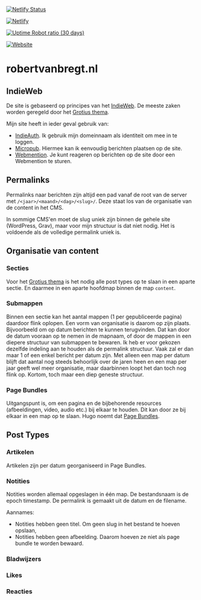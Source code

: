 [![Netlify Status](https://api.netlify.com/api/v1/badges/52fffa2f-b39c-4e55-ad26-5c42c2339792/deploy-status)](https://app.netlify.com/sites/robertvanbregt-nl/deploys)

[![Netlify](https://img.shields.io/netlify/52fffa2f-b39c-4e55-ad26-5c42c2339792)](https://app.netlify.com/sites/robertvanbregt/deploys)

[![Uptime Robot ratio (30 days)](https://img.shields.io/uptimerobot/ratio/m778967457-ef70f48943056678f234ac2b)](https://stats.uptimerobot.com/9987YCk75y/778967457)

[![Website](https://img.shields.io/website?url=https%3A%2F%2Frobertvanbregt.nl)](https://robertvanbregt.nl)

# robertvanbregt.nl

## IndieWeb

De site is gebaseerd op principes van het [IndieWeb](https://indieweb.org/). 
De meeste zaken worden geregeld door het [Grotius thema](https://robertvanbregt.nl/hugo-grotius).

Mijn site heeft in ieder geval gebruik van:

- [IndieAuth](https://indieweb.org/IndieAuth). Ik gebruik mijn domeinnaam als identiteit om mee in te loggen.
- [Micropub](https://indieweb.org/Micropub). Hiermee kan ik eenvoudig berichten plaatsen op de site.
- [Webmention](https://indieweb.org/Webmention). Je kunt reageren op berichten op de site door een Webmention te sturen.

## Permalinks

Permalinks naar berichten zijn altijd een pad vanaf de root van de server met `/<jaar>/<maand>/<dag>/<slug>/`. Deze staat los van de organisatie van de content in het CMS.

In sommige CMS'en moet de slug uniek zijn binnen de gehele site (WordPress, Grav), maar voor mijn structuur is dat niet nodig. Het is voldoende als de volledige permalink uniek is.

## Organisatie van content

### Secties

Voor het [Grotius thema](https://robertvanbregt.nl/hugo-grotius) is het nodig alle post types op te slaan in een aparte sectie. 
En daarmee in een aparte hoofdmap binnen de map `content`.

### Submappen

Binnen een sectie kan het aantal mappen (1 per gepubliceerde pagina) daardoor flink oplopen. 
Een vorm van organisatie is daarom op zijn plaats. 
Bijvoorbeeld om op datum berichten te kunnen terugvinden. 
Dat kan door de datum vooraan op te nemen in de mapnaam, of door de mappen in een diepere structuur van submappen te bewaren. 
Ik heb er voor gekozen dezelfde indeling aan te houden als de permalink structuur. 
Vaak zal er dan maar 1 of een enkel bericht per datum zijn. 
Met alleen een map per datum blijft dat aantal nog steeds behoorlijk over de jaren heen en een map per jaar geeft wel meer organisatie, maar daarbinnen loopt het dan toch nog flink op. Kortom, toch maar een diep geneste structuur. 

### Page Bundles

Uitgangspunt is, om een pagina en de bijbehorende resources (afbeeldingen, video, audio etc.) bij elkaar te houden. Dit kan door ze bij elkaar in een map op te slaan. Hugo noemt dat [Page Bundles](https://gohugo.io/content-management/organization/#page-bundles).

## Post Types

### Artikelen

Artikelen zijn per datum georganiseerd in Page Bundles.

### Notities

Notities worden allemaal opgeslagen in één map. De bestandsnaam is de epoch timestamp. De permalink is gemaakt uit de datum en de filename. 

Aannames: 

- Notities hebben geen titel. Om geen slug in het bestand te hoeven opslaan, 
- Notities hebben geen afbeelding. Daarom hoeven ze niet als page bundle te worden bewaard.

### Bladwijzers

### Likes

### Reacties
